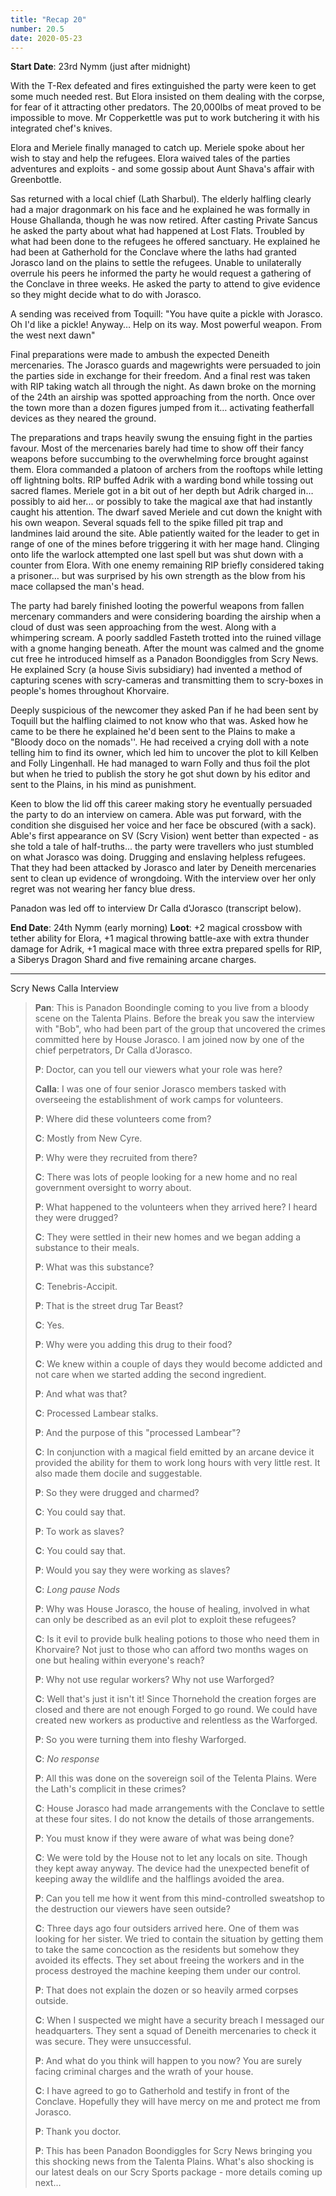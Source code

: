 ```yaml
---
title: "Recap 20"
number: 20.5
date: 2020-05-23
---
```


**Start Date**: 23rd Nymm (just after midnight)
 
With the T-Rex defeated and fires extinguished the party were keen to get some much needed rest. But Elora insisted on them dealing with the corpse, for fear of it attracting other predators. The 20,000lbs of meat proved to be impossible to move. Mr Copperkettle was put to work butchering it with his integrated chef's knives.
 
Elora and Meriele finally managed to catch up. Meriele spoke about her wish to stay and help the refugees. Elora waived tales of the parties adventures and exploits - and some gossip about Aunt Shava's affair with Greenbottle.
 
Sas returned with a local chief (Lath Sharbul). The elderly halfling clearly had a major dragonmark on his face and he explained he was formally in House Ghallanda, though he was now retired. After casting Private Sancus he asked the party about what had happened at Lost Flats. Troubled by what had been done to the refugees he offered sanctuary. He explained he had been at Gatherhold for the Conclave where the laths had granted Jorasco land on the plains to settle the refugees. Unable to unilaterally overrule his peers he informed the party he would request a gathering of the Conclave in three weeks. He asked the party to attend to give evidence so they might decide what to do with Jorasco.
 
A sending was received from Toquill: "You have quite a pickle with Jorasco. Oh I'd like a pickle! Anyway… Help on its way. Most powerful weapon. From the west next dawn"
 
Final preparations were made to ambush the expected Deneith mercenaries. The Jorasco guards and magewrights were persuaded to join the parties side in exchange for their freedom. And a final rest was taken with RIP taking watch all through the night. As dawn broke on the morning of the 24th an airship was spotted approaching from the north. Once over the town more than a dozen figures jumped from it… activating featherfall devices as they neared the ground.
 
The preparations and traps heavily swung the ensuing fight in the parties favour. Most of the mercenaries barely had time to show off their fancy weapons before succumbing to the overwhelming force brought against them. Elora commanded a platoon of archers from the rooftops while letting off lightning bolts. RIP buffed Adrik with a warding bond while tossing out sacred flames. Meriele got in a bit out of her depth but Adrik charged in… possibly to aid her... or possibly to take the magical axe that had instantly caught his attention. The dwarf saved Meriele and cut down the knight with his own weapon. Several squads fell to the spike filled pit trap and landmines laid around the site. Able patiently waited for the leader to get in range of one of the mines before triggering it with her mage hand. Clinging onto life the warlock attempted one last spell but was shut down with a counter from Elora. With one enemy remaining RIP briefly considered taking a prisoner… but was surprised by his own strength as the blow from his mace collapsed the man's head.
 
The party had barely finished looting the powerful weapons from fallen mercenary commanders and were considering boarding the airship when a cloud of dust was seen approaching from the west. Along with a whimpering scream. A poorly saddled Fasteth trotted into the ruined village with a gnome hanging beneath. After the mount was calmed and the gnome cut free he introduced himself as a Panadon Boondiggles from Scry News. He explained Scry (a house Sivis subsidiary) had invented a method of capturing scenes with scry-cameras and transmitting them to scry-boxes in people's homes throughout Khorvaire.
 
Deeply suspicious of the newcomer they asked Pan if he had been sent by Toquill but the halfling claimed to not know who that was. Asked how he came to be there he explained he'd been sent to the Plains to make a "Bloody doco on the nomads''. He had received a crying doll with a note telling him to find its owner, which led him to uncover the plot to kill Kelben and Folly Lingenhall. He had managed to warn Folly and thus foil the plot but when he tried to publish the story he got shut down by his editor and sent to the Plains, in his mind as punishment.
 
Keen to blow the lid off this career making story he eventually persuaded the party to do an interview on camera. Able was put forward, with the condition she disguised her voice and her face be obscured (with a sack). Able's first appearance on SV (Scry Vision) went better than expected - as she told a tale of half-truths... the party were travellers who just stumbled on what Jorasco was doing. Drugging and enslaving helpless refugees. That they had been attacked by Jorasco and later by Deneith mercenaries sent to clean up evidence of wrongdoing. With the interview over her only regret was not wearing her fancy blue dress.
 
Panadon was led off to interview Dr Calla d'Jorasco (transcript below).
 
**End Date**: 24th Nymm (early morning)
**Loot**: +2 magical crossbow with tether ability for Elora, +1 magical throwing battle-axe with extra thunder damage for Adrik, +1 magical mace with three extra prepared spells for RIP, a Siberys Dragon Shard and five remaining arcane charges.

---

Scry News Calla Interview

> **Pan**: This is Panadon Boondingle coming to you live from a bloody scene on the Talenta Plains. Before the break you saw the interview with "Bob", who had been part of the group that uncovered the crimes committed here by House Jorasco. I am joined now by one of the chief perpetrators, Dr Calla d'Jorasco.
>
> **P**: Doctor, can you tell our viewers what your role was here?
>
> **Calla**: I was one of four senior Jorasco members tasked with overseeing the establishment of work camps for volunteers.
>
> **P**: Where did these volunteers come from?
>
> **C**: Mostly from New Cyre.
>
> **P**: Why were they recruited from there?
>
> **C**: There was lots of people looking for a new home and no real government oversight to worry about.
>
> **P**: What happened to the volunteers when they arrived here? I heard they were drugged?
>
> **C**: They were settled in their new homes and we began adding a substance to their meals.
>
> **P**: What was this substance?
>
> **C**: Tenebris-Accipit.
>
> **P**: That is the street drug Tar Beast?
>
> **C**: Yes.
>
> **P**: Why were you adding this drug to their food?
>
> **C**: We knew within a couple of days they would become addicted and not care when we started adding the second ingredient.
>
> **P**: And what was that?
>
> **C**: Processed Lambear stalks.
>
> **P**: And the purpose of this "processed Lambear"?
>
> **C**: In conjunction with a magical field emitted by an arcane device it provided the ability for them to work long hours with very little rest. It also made them docile and suggestable.
>
> **P**: So they were drugged and charmed?
>
> **C**: You could say that.
>
> **P**: To work as slaves?
>
> **C**: You could say that.
>
> **P**: Would you say they were working as slaves?
>
> **C**: *Long pause* *Nods*
>
> **P**: Why was House Jorasco, the house of healing, involved in what can only be described as an evil plot to exploit these refugees?
>
> **C**: Is it evil to provide bulk healing potions to those who need them in Khorvaire? Not just to those who can afford two months wages on one but healing within everyone's reach?
>
> **P**: Why not use regular workers? Why not use Warforged?
>
> **C**: Well that's just it isn't it! Since Thornehold the creation forges are closed and there are not enough Forged to go round. We could have created new workers as productive and relentless as the Warforged.
>
> **P**: So you were turning them into fleshy Warforged.
>
> **C**: *No response*
>
> **P**: All this was done on the sovereign soil of the Telenta Plains. Were the Lath's complicit in these crimes?
>
> **C**: House Jorasco had made arrangements with the Conclave to settle at these four sites. I do not know the details of those arrangements.
>
> **P**: You must know if they were aware of what was being done?
>
> **C**: We were told by the House not to let any locals on site. Though they kept away anyway. The device had the unexpected benefit of keeping away the wildlife and the halflings avoided the area.
>
> **P**: Can you tell me how it went from this mind-controlled sweatshop to the destruction our viewers have seen outside?
>
> **C**: Three days ago four outsiders arrived here. One of them was looking for her sister. We tried to contain the situation by getting them to take the same concoction as the residents but somehow they avoided its effects. They set about freeing the workers and in the process destroyed the machine keeping them under our control.
>
> **P**: That does not explain the dozen or so heavily armed corpses outside.
>
> **C**: When I suspected we might have a security breach I messaged our headquarters. They sent a squad of Deneith mercenaries to check it was secure. They were unsuccessful. 
>
> **P**: And what do you think will happen to you now? You are surely facing criminal charges and the wrath of your house.
>
> **C**: I have agreed to go to Gatherhold and testify in front of the Conclave. Hopefully they will have mercy on me and protect me from Jorasco.
>
> **P**: Thank you doctor.
>
> **P**: This has been Panadon Boondiggles for Scry News bringing you this shocking news from the Talenta Plains. What's also shocking is our latest deals on our Scry Sports package - more details coming up next…

